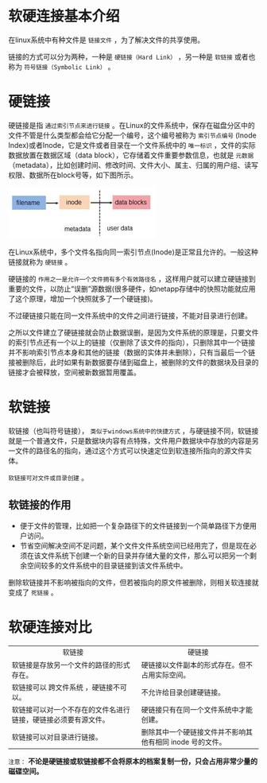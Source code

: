 # 软硬连接基本介绍

 在linux系统中有种文件是 `链接文件` ，为了解决文件的共享使用。
 
 链接的方式可以分为两种，一种是 `硬链接（Hard Link）` ，另一种是 `软链接` 或者也称为 `符号链接（Symbolic Link）` 。

# 硬链接

硬链接是指 `通过索引节点来进行链接` 。在Linux的文件系统中，保存在磁盘分区中的文件不管是什么类型都会给它分配一个编号，这个编号被称为 `索引节点编号` (Inode Index)或者Inode，它是文件或者目录在一个文件系统中的 `唯一标识` ，文件的实际数据放置在数据区域（data block），它存储着文件重要参数信息，也就是 `元数据` （metadata），比如创建时间、修改时间、文件大小、属主、归属的用户组、读写权限、数据所在block号等，如下图所示。

![Linux文件存储原理图](assets/images/Linux文件存储原理图.png)

在Linux系统中，多个文件名指向同一索引节点(Inode)是正常且允许的。一般这种链接就称为 `硬链接` 。

硬链接的 `作用之一是允许一个文件拥有多个有效路径名` ，这样用户就可以建立硬链接到重要的文件，以防止“误删”源数据(很多硬件，如netapp存储中的快照功能就应用了这个原理，增加一个快照就多了一个硬链接)。

不过硬链接只能在同一文件系统中的文件之间进行链接，不能对目录进行创建。

之所以文件建立了硬链接就会防止数据误删，是因为文件系统的原理是，只要文件的索引节点还有一个以上的链接（仅删除了该文件的指向），只删除其中一个链接并不影响索引节点本身和其他的链接（数据的实体并未删除），只有当最后一个链接被删除后，此时如果有新数据要存储到磁盘上，被删除的文件的数据块及目录的链接才会被释放，空间被新数据暂用覆盖。

# 软链接

 软链接（也叫符号链接）， `类似于windows系统中的快捷方式` ，与硬链接不同，软链接就是一个普通文件，只是数据块内容有点特殊，文件用户数据块中存放的内容是另一文件的路径名的指向，通过这个方式可以快速定位到软连接所指向的源文件实体。
 
`软链接可对文件或目录创建` 。

## 软链接的作用

* 便于文件的管理，比如把一个复杂路径下的文件链接到一个简单路径下方便用户访问。
* 节省空间解决空间不足问题，某个文件文件系统空间已经用完了，但是现在必须在该文件系统下创建一个新的目录并存储大量的文件，那么可以把另一个剩余空间较多的文件系统中的目录链接到该文件系统中。

删除软链接并不影响被指向的文件，但若被指向的原文件被删除，则相关软连接就变成了 `死链接` 。

# 软硬连接对比

<table>
<tbody>
<tr>
<td align="center">软链接</td>
<td align="center">硬链接</td>
</tr>
<tr>
<td>软链接是存放另一个文件的路径的形式存在。</td>
<td>硬链接以文件副本的形式存在。但不占用实际空间。</td>
</tr>
<tr>
<td>软链接可以 跨文件系统 ，硬链接不可以。</td>
<td>不允许给目录创建硬链接。</td>
</tr>
<tr>
<td>软链接可以对一个不存在的文件名进行链接，硬链接必须要有源文件。</td>
<td>硬链接只有在同一个文件系统中才能创建。</td>
</tr>
<tr>
<td>软链接可以对目录进行链接。</td>
<td>删除其中一个硬链接文件并不影响其他有相同 inode 号的文件。</td>
</tr>
</tbody>
</table>

`注意：` **不论是硬链接或软链接都不会将原本的档案复制一份，只会占用非常少量的磁碟空间。**
